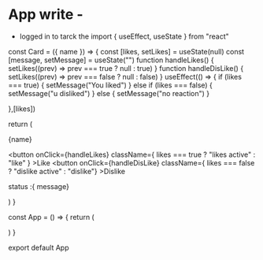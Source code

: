# App write -
 - logged in to tarck the 
import { useEffect, useState } from "react"

const Card = ({ name }) => {
  const [likes, setLikes] = useState(null)
  const [message, setMessage] = useState("")
  function handleLikes() {
    setLikes((prev) => prev === true ? null : true)
  }
  function handleDisLike() {
    setLikes((prev) => prev === false ? null : false)
  }
  useEffect(() => {
    if (likes === true) {
      setMessage("You liked")
    } else if (likes === false) {
      setMessage("u disliked")
    } else {
      setMessage("no reaction")
    }
    
},[likes])


  return (
    <div className="card">
      <p>{name}</p>
      <button onClick={handleLikes}
        className={
        likes === true ? "likes active" : "like"
      }
      >Like</button>
      <button onClick={handleDisLike}
        className={
          likes === false ? "dislike active" : "dislike"}
      >Dislike</button>
      <p>status :{ message}</p>
    </div>
  )
}

const App = () => {
  return (
    <div>
      <Card name="Avatar" />
      <Card name="Star Kings" />
      <Card name="Lion kings" />
    </div>
  )
}

export default App
